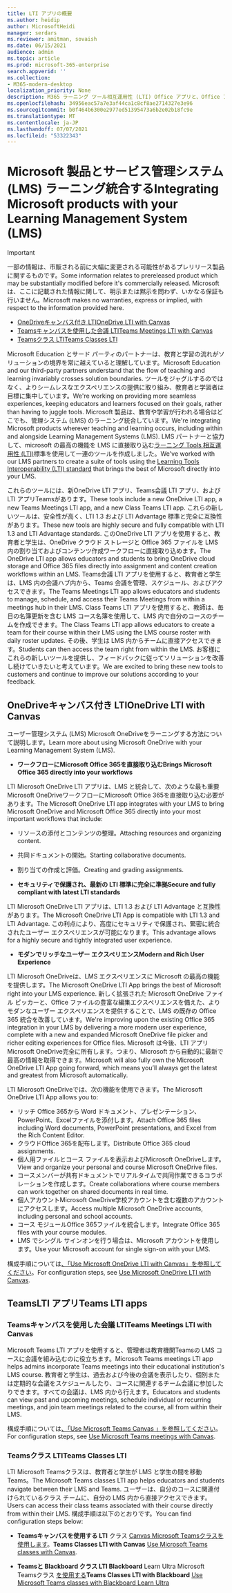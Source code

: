 ```yaml
---
title: LTI アプリの概要
ms.author: heidip
author: MicrosoftHeidi
manager: serdars
ms.reviewer: amitman, sovaish
ms.date: 06/15/2021
audience: admin
ms.topic: article
ms.prod: microsoft-365-enterprise
search.appverid: ''
ms.collection:
- M365-modern-desktop
localization_priority: None
description: M365 ラーニング ツール相互運用性 (LTI) Office アプリと、Office アプリを ラーニング 管理システム (LMS) に統合する際の教育者の支援方法について説明します。
ms.openlocfilehash: 34956eac57a7e3af44ca1c8cf8ae2714327e3e96
ms.sourcegitcommit: b0f464b6300e2977ed51395473a6b2e02b18fc9e
ms.translationtype: MT
ms.contentlocale: ja-JP
ms.lasthandoff: 07/07/2021
ms.locfileid: "53322343"
---
```

# <a name="integrating-microsoft-products-with-your-learning-management-system-lms"></a><span data-ttu-id="18c94-103">Microsoft 製品とサービス管理システム (LMS) ラーニング統合する</span><span class="sxs-lookup"><span data-stu-id="18c94-103">Integrating Microsoft products with your Learning Management System (LMS)</span></span>

> [!IMPORTANT]
> <span data-ttu-id="18c94-104">一部の情報は、市販される前に大幅に変更される可能性があるプレリリース製品に関するものです。</span><span class="sxs-lookup"><span data-stu-id="18c94-104">Some information relates to prereleased product which may be substantially modified before it's commercially released.</span></span> <span data-ttu-id="18c94-105">Microsoft は、ここに記載された情報に関して、明示または黙示を問わず、いかなる保証も行いません。</span><span class="sxs-lookup"><span data-stu-id="18c94-105">Microsoft makes no warranties, express or implied, with respect to the information provided here.</span></span>

- [<span data-ttu-id="18c94-106">OneDriveキャンバス付き LTI</span><span class="sxs-lookup"><span data-stu-id="18c94-106">OneDrive LTI with Canvas</span></span>](#onedrive-lti-with-canvas)
- [<span data-ttu-id="18c94-107">Teamsキャンバスを使用した会議 LTI</span><span class="sxs-lookup"><span data-stu-id="18c94-107">Teams Meetings LTI with Canvas</span></span>](#teams-meetings-lti-with-canvas)
- [<span data-ttu-id="18c94-108">Teamsクラス LTI</span><span class="sxs-lookup"><span data-stu-id="18c94-108">Teams Classes LTI</span></span>](#teams-classes-lti)

<span data-ttu-id="18c94-109">Microsoft Education とサード パーティのパートナーは、教育と学習の流れがソリューションの境界を常に越えていると理解しています。</span><span class="sxs-lookup"><span data-stu-id="18c94-109">Microsoft Education and our third-party partners understand that the flow of teaching and learning invariably crosses solution boundaries.</span></span> <span data-ttu-id="18c94-110">ツールをジャグルするのではなく、よりシームレスなエクスペリエンスの提供に取り組み、教育者と学習者は目標に集中しています。</span><span class="sxs-lookup"><span data-stu-id="18c94-110">We're working on providing more seamless experiences, keeping educators and learners focused on their goals, rather than having to juggle tools.</span></span> <span data-ttu-id="18c94-111">Microsoft 製品は、教育や学習が行われる場合はどこでも、管理システム (LMS) のラーニング統合しています。</span><span class="sxs-lookup"><span data-stu-id="18c94-111">We're integrating Microsoft products wherever teaching and learning occurs, including within and alongside Learning Management Systems (LMS).</span></span> <span data-ttu-id="18c94-112">LMS パートナーと協力して、microsoft の最高の機能を LMS に直接取り込む[ラーニング Tools 相互運用性 (LTI)](https://www.imsglobal.org/activity/learning-tools-interoperability)標準を使用して一連のツールを作成しました。</span><span class="sxs-lookup"><span data-stu-id="18c94-112">We've worked with our LMS partners to create a suite of tools using the [Learning Tools Interoperability (LTI) standard](https://www.imsglobal.org/activity/learning-tools-interoperability) that brings the best of Microsoft directly into your LMS.</span></span>

<span data-ttu-id="18c94-113">これらのツールには、新OneDrive LTI アプリ、Teams会議 LTI アプリ、および LTI アプリTeamsがあります。</span><span class="sxs-lookup"><span data-stu-id="18c94-113">These tools include a new OneDrive LTI app, a new Teams Meetings LTI app, and a new Class Teams LTI app.</span></span> <span data-ttu-id="18c94-114">これらの新しいツールは、安全性が高く、LTI 1.3 および LTI Advantage 標準と完全に互換性があります。</span><span class="sxs-lookup"><span data-stu-id="18c94-114">These new tools are highly secure and fully compatible with LTI 1.3 and LTI Advantage standards.</span></span> <span data-ttu-id="18c94-115">このOneDrive LTI アプリを使用すると、教育者と学生は、OneDrive クラウド ストレージと Office 365 ファイルを LMS 内の割り当ておよびコンテンツ作成ワークフローに直接取り込めます。</span><span class="sxs-lookup"><span data-stu-id="18c94-115">The OneDrive LTI app allows educators and students to bring OneDrive cloud storage and Office 365 files directly into assignment and content creation workflows within an LMS.</span></span> <span data-ttu-id="18c94-116">Teams会議 LTI アプリを使用すると、教育者と学生は、LMS 内の会議ハブ内から、Teams 会議を管理、スケジュール、およびアクセスできます。</span><span class="sxs-lookup"><span data-stu-id="18c94-116">The Teams Meetings LTI app allows educators and students to manage, schedule, and access their Teams Meetings from within a meetings hub in their LMS.</span></span> <span data-ttu-id="18c94-117">Class Teams LTI アプリを使用すると、教師は、毎日の名簿更新を含む LMS コース名簿を使用して、LMS 内で自分のコースのチームを作成できます。</span><span class="sxs-lookup"><span data-stu-id="18c94-117">The Class Teams LTI app allows educators to create a team for their course within their LMS using the LMS course roster with daily roster updates.</span></span> <span data-ttu-id="18c94-118">その後、学生は LMS 内からチームに直接アクセスできます。</span><span class="sxs-lookup"><span data-stu-id="18c94-118">Students can then access the team right from within the LMS.</span></span> <span data-ttu-id="18c94-119">お客様にこれらの新しいツールを提供し、フィードバックに従ってソリューションを改善し続けていきたいと考えています。</span><span class="sxs-lookup"><span data-stu-id="18c94-119">We are excited to bring these new tools to customers and continue to improve our solutions according to your feedback.</span></span>

## <a name="onedrive-lti-with-canvas"></a><span data-ttu-id="18c94-120">OneDriveキャンバス付き LTI</span><span class="sxs-lookup"><span data-stu-id="18c94-120">OneDrive LTI with Canvas</span></span>

<span data-ttu-id="18c94-121">ユーザー管理システム (LMS) Microsoft OneDriveをラーニングする方法について説明します。</span><span class="sxs-lookup"><span data-stu-id="18c94-121">Learn more about using Microsoft OneDrive with your Learning Management System (LMS).</span></span>

- <span data-ttu-id="18c94-122">**ワークフローにMicrosoft Office 365を直接取り込む**</span><span class="sxs-lookup"><span data-stu-id="18c94-122">**Brings Microsoft Office 365 directly into your workflows**</span></span>

<span data-ttu-id="18c94-123">LTI Microsoft OneDrive LTI アプリは、LMS と統合して、次のような最も重要Microsoft OneDriveワークフローにMicrosoft Office 365を直接取り込む必要があります。</span><span class="sxs-lookup"><span data-stu-id="18c94-123">The Microsoft OneDrive LTI app integrates with your LMS to bring Microsoft OneDrive and Microsoft Office 365 directly into your most important workflows that include:</span></span>

- <span data-ttu-id="18c94-124">リソースの添付とコンテンツの整理。</span><span class="sxs-lookup"><span data-stu-id="18c94-124">Attaching resources and organizing content.</span></span>
- <span data-ttu-id="18c94-125">共同ドキュメントの開始。</span><span class="sxs-lookup"><span data-stu-id="18c94-125">Starting collaborative documents.</span></span>
- <span data-ttu-id="18c94-126">割り当ての作成と評価。</span><span class="sxs-lookup"><span data-stu-id="18c94-126">Creating and grading assignments.</span></span>

- <span data-ttu-id="18c94-127">**セキュリティで保護され、最新の LTI 標準に完全に準拠**</span><span class="sxs-lookup"><span data-stu-id="18c94-127">**Secure and fully compliant with latest LTI standards**</span></span>

<span data-ttu-id="18c94-128">LTI Microsoft OneDrive LTI アプリは、LTI 1.3 および LTI Advantage と互換性があります。</span><span class="sxs-lookup"><span data-stu-id="18c94-128">The Microsoft OneDrive LTI App is compatible with LTI 1.3 and LTI Advantage.</span></span> <span data-ttu-id="18c94-129">この利点により、高度にセキュリティで保護され、緊密に統合されたユーザー エクスペリエンスが可能になります。</span><span class="sxs-lookup"><span data-stu-id="18c94-129">This advantage allows for a highly secure and tightly integrated user experience.</span></span>

- <span data-ttu-id="18c94-130">**モダンでリッチなユーザー エクスペリエンス**</span><span class="sxs-lookup"><span data-stu-id="18c94-130">**Modern and Rich User Experience**</span></span>

<span data-ttu-id="18c94-131">LTI Microsoft OneDriveは、LMS エクスペリエンスに Microsoft の最高の機能を提供します。</span><span class="sxs-lookup"><span data-stu-id="18c94-131">The Microsoft OneDrive LTI App brings the best of Microsoft right into your LMS experience.</span></span> <span data-ttu-id="18c94-132">新しく拡張された Microsoft OneDrive ファイル ピッカーと、Office ファイルの豊富な編集エクスペリエンスを備えた、よりモダンなユーザー エクスペリエンスを提供することで、LMS の既存の Office 365 統合を改善しています。</span><span class="sxs-lookup"><span data-stu-id="18c94-132">We're improving upon the existing Office 365 integration in your LMS by delivering a more modern user experience, complete with a new and expanded Microsoft OneDrive file picker and richer editing experiences for Office files.</span></span> <span data-ttu-id="18c94-133">Microsoft は今後、LTI アプリMicrosoft OneDrive完全に所有します。つまり、Microsoft から自動的に最新で最高の情報を取得できます。</span><span class="sxs-lookup"><span data-stu-id="18c94-133">Microsoft will also fully own the Microsoft OneDrive LTI App going forward, which means you’ll always get the latest and greatest from Microsoft automatically.</span></span>

<span data-ttu-id="18c94-134">LTI Microsoft OneDriveでは、次の機能を使用できます。</span><span class="sxs-lookup"><span data-stu-id="18c94-134">The Microsoft OneDrive LTI App allows you to:</span></span>

- <span data-ttu-id="18c94-135">リッチ Office 365から Word ドキュメント、プレゼンテーション、PowerPoint、Excelファイルを添付します。</span><span class="sxs-lookup"><span data-stu-id="18c94-135">Attach Office 365 files including Word documents, PowerPoint presentations, and Excel from the Rich Content Editor.</span></span>
- <span data-ttu-id="18c94-136">クラウドOffice 365を配布します。</span><span class="sxs-lookup"><span data-stu-id="18c94-136">Distribute Office 365 cloud assignments.</span></span>
- <span data-ttu-id="18c94-137">個人用ファイルとコース ファイルを表示およびMicrosoft OneDriveします。</span><span class="sxs-lookup"><span data-stu-id="18c94-137">View and organize your personal and course Microsoft OneDrive files.</span></span>
- <span data-ttu-id="18c94-138">コースメンバーが共有ドキュメントでリアルタイムで共同作業できるコラボレーションを作成します。</span><span class="sxs-lookup"><span data-stu-id="18c94-138">Create collaborations where course members can work together on shared documents in real time.</span></span>
- <span data-ttu-id="18c94-139">個人アカウントMicrosoft OneDrive学校アカウントを含む複数のアカウントにアクセスします。</span><span class="sxs-lookup"><span data-stu-id="18c94-139">Access multiple Microsoft OneDrive accounts, including personal and school accounts.</span></span>
- <span data-ttu-id="18c94-140">コース モジュールOffice 365ファイルを統合します。</span><span class="sxs-lookup"><span data-stu-id="18c94-140">Integrate Office 365 files with your course modules.</span></span>
- <span data-ttu-id="18c94-141">LMS でシングル サインオンを行う場合は、Microsoft アカウントを使用します。</span><span class="sxs-lookup"><span data-stu-id="18c94-141">Use your Microsoft account for single sign-on with your LMS.</span></span>

<span data-ttu-id="18c94-142">構成手順については[、「Use Microsoft OneDrive LTI with Canvas」を参照してください](use-onedrive-with-lms.md)。</span><span class="sxs-lookup"><span data-stu-id="18c94-142">For configuration steps, see [Use Microsoft OneDrive LTI with Canvas](use-onedrive-with-lms.md).</span></span>

## <a name="teams-lti-apps"></a><span data-ttu-id="18c94-143">TeamsLTI アプリ</span><span class="sxs-lookup"><span data-stu-id="18c94-143">Teams LTI apps</span></span>

### <a name="teams-meetings-lti-with-canvas"></a><span data-ttu-id="18c94-144">Teamsキャンバスを使用した会議 LTI</span><span class="sxs-lookup"><span data-stu-id="18c94-144">Teams Meetings LTI with Canvas</span></span>

<span data-ttu-id="18c94-145">Microsoft Teams LTI アプリを使用すると、管理者は教育機関Teamsの LMS コースに会議を組み込むのに役立ちます。</span><span class="sxs-lookup"><span data-stu-id="18c94-145">Microsoft Teams meetings LTI app helps admins incorporate Teams meetings into their educational institution's LMS course.</span></span> <span data-ttu-id="18c94-146">教育者と学生は、過去および今後の会議を表示したり、個別または定期的な会議をスケジュールしたり、コースに関連するチーム会議に参加したりできます。すべての会議は、LMS 内から行えます。</span><span class="sxs-lookup"><span data-stu-id="18c94-146">Educators and students can view past and upcoming meetings, schedule individual or recurring meetings, and join team meetings related to the course, all from within their LMS.</span></span>

<span data-ttu-id="18c94-147">構成手順については[、「Use Microsoft Teams Canvas 」を参照してください](teams-meetings-with-canvas.md)。</span><span class="sxs-lookup"><span data-stu-id="18c94-147">For configuration steps, see [Use Microsoft Teams meetings with Canvas](teams-meetings-with-canvas.md).</span></span>

### <a name="teams-classes-lti"></a><span data-ttu-id="18c94-148">Teamsクラス LTI</span><span class="sxs-lookup"><span data-stu-id="18c94-148">Teams Classes LTI</span></span>

<span data-ttu-id="18c94-149">LTI Microsoft Teamsクラスは、教育者と学生が LMS と学生の間を移動Teams。</span><span class="sxs-lookup"><span data-stu-id="18c94-149">The Microsoft Teams classes LTI app helps educators and students navigate between their LMS and Teams.</span></span> <span data-ttu-id="18c94-150">ユーザーは、自分のコースに関連付けられているクラス チームに、自分の LMS 内から直接アクセスできます。</span><span class="sxs-lookup"><span data-stu-id="18c94-150">Users can access their class teams associated with their course directly from within their LMS.</span></span> <span data-ttu-id="18c94-151">構成手順は以下のとおりです。</span><span class="sxs-lookup"><span data-stu-id="18c94-151">You can find configuration steps below:</span></span>

- <span data-ttu-id="18c94-152">**Teamsキャンバスを使用する LTI** クラス [Canvas Microsoft Teamsクラスを使用します](teams-classes-with-canvas.md)。</span><span class="sxs-lookup"><span data-stu-id="18c94-152">**Teams Classes LTI with Canvas** [Use Microsoft Teams classes with Canvas](teams-classes-with-canvas.md).</span></span>

- <span data-ttu-id="18c94-153">**Teamsと Blackboard クラス LTI Blackboard** Learn Ultra Microsoft Teamsクラス [を使用する](teams-classes-with-blackboard.md)</span><span class="sxs-lookup"><span data-stu-id="18c94-153">**Teams Classes LTI with Blackboard** [Use Microsoft Teams classes with Blackboard Learn Ultra](teams-classes-with-blackboard.md)</span></span>
